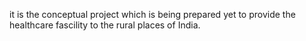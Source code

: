 it is the conceptual project which is being prepared yet to provide the healthcare fascility to the rural places of India.
